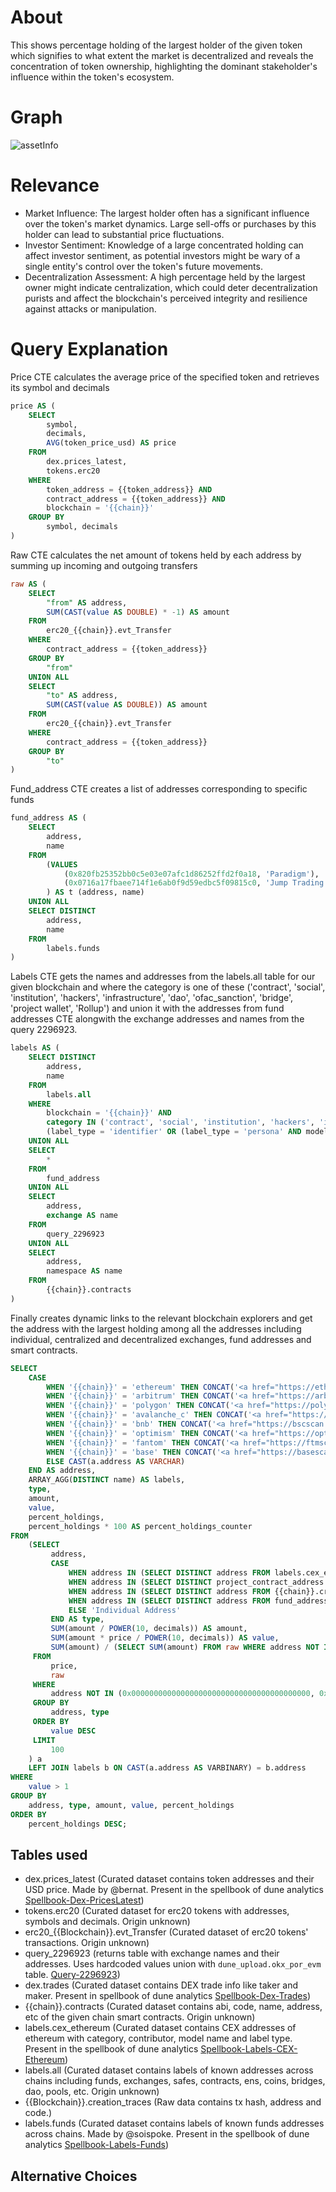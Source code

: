 # About

This shows percentage holding of the largest holder of the given token which signifies to what extent the market is decentralized and reveals the concentration of token ownership, highlighting the dominant stakeholder's influence within the token's ecosystem.

# Graph

![assetInfo](asset-info.png)

# Relevance

- Market Influence: The largest holder often has a significant influence over the token's market dynamics. Large sell-offs or purchases by this holder can lead to substantial price fluctuations.
- Investor Sentiment: Knowledge of a large concentrated holding can affect investor sentiment, as potential investors might be wary of a single entity's control over the token's future movements.
- Decentralization Assessment: A high percentage held by the largest owner might indicate centralization, which could deter decentralization purists and affect the blockchain's perceived integrity and resilience against attacks or manipulation.

# Query Explanation

Price CTE calculates the average price of the specified token and retrieves its symbol and decimals

```sql
price AS (
    SELECT
        symbol,
        decimals,
        AVG(token_price_usd) AS price
    FROM
        dex.prices_latest,
        tokens.erc20
    WHERE
        token_address = {{token_address}} AND
        contract_address = {{token_address}} AND
        blockchain = '{{chain}}'
    GROUP BY
        symbol, decimals
)
```

Raw CTE calculates the net amount of tokens held by each address by summing up incoming and outgoing transfers

```sql
raw AS (
    SELECT
        "from" AS address,
        SUM(CAST(value AS DOUBLE) * -1) AS amount
    FROM
        erc20_{{chain}}.evt_Transfer
    WHERE
        contract_address = {{token_address}}
    GROUP BY
        "from"
    UNION ALL
    SELECT
        "to" AS address,
        SUM(CAST(value AS DOUBLE)) AS amount
    FROM
        erc20_{{chain}}.evt_Transfer
    WHERE
        contract_address = {{token_address}}
    GROUP BY
        "to"
)
```

Fund_address CTE creates a list of addresses corresponding to specific funds

```sql
fund_address AS (
    SELECT
        address,
        name
    FROM
        (VALUES
            (0x820fb25352bb0c5e03e07afc1d86252ffd2f0a18, 'Paradigm'),
            (0x0716a17fbaee714f1e6ab0f9d59edbc5f09815c0, 'Jump Trading')
        ) AS t (address, name)
    UNION ALL
    SELECT DISTINCT
        address,
        name
    FROM
        labels.funds
)
```

Labels CTE gets the names and addresses from the labels.all table for our given blockchain and where the category is one of these ('contract', 'social', 'institution', 'hackers', 'infrastructure', 'dao', 'ofac_sanction', 'bridge', 'project wallet', 'Rollup') and union it with the addresses from fund addresses CTE alongwith the exchange addresses and names from the query 2296923.

```sql
labels AS (
    SELECT DISTINCT
        address,
        name
    FROM
        labels.all
    WHERE
        blockchain = '{{chain}}' AND
        category IN ('contract', 'social', 'institution', 'hackers', 'infrastructure', 'dao', 'ofac_sanction', 'bridge', 'project wallet', 'Rollup') AND
        (label_type = 'identifier' OR (label_type = 'persona' AND model_name = 'dao_framework'))
    UNION ALL
    SELECT
        *
    FROM
        fund_address
    UNION ALL
    SELECT
        address,
        exchange AS name
    FROM
        query_2296923
    UNION ALL
    SELECT
        address,
        namespace AS name
    FROM
        {{chain}}.contracts
)
```

Finally creates dynamic links to the relevant blockchain explorers and get the address with the largest holding among all the addresses including individual, centralized and decentralized exchanges, fund addresses and smart contracts.

```sql
SELECT
    CASE
        WHEN '{{chain}}' = 'ethereum' THEN CONCAT('<a href="https://etherscan.io/address/', CAST(a.address AS VARCHAR), '" target="_blank">', 'Block Explorer', '</a>')
        WHEN '{{chain}}' = 'arbitrum' THEN CONCAT('<a href="https://arbiscan.io/address/', CAST(a.address AS VARCHAR), '" target="_blank">', 'Block Explorer', '</a>')
        WHEN '{{chain}}' = 'polygon' THEN CONCAT('<a href="https://polygonscan.com/address/', CAST(a.address AS VARCHAR), '" target="_blank">', 'Block Explorer', '</a>')
        WHEN '{{chain}}' = 'avalanche_c' THEN CONCAT('<a href="https://snowtrace.io/address/', CAST(a.address AS VARCHAR), '" target="_blank">', 'Block Explorer', '</a>')
        WHEN '{{chain}}' = 'bnb' THEN CONCAT('<a href="https://bscscan.com/address/', CAST(a.address AS VARCHAR), '" target="_blank">', 'Block Explorer', '</a>')
        WHEN '{{chain}}' = 'optimism' THEN CONCAT('<a href="https://optimistic.etherscan.io/address/', CAST(a.address AS VARCHAR), '" target="_blank">', 'Block Explorer', '</a>')
        WHEN '{{chain}}' = 'fantom' THEN CONCAT('<a href="https://ftmscan.com//address/', CAST(a.address AS VARCHAR), '" target="_blank">', 'Block Explorer', '</a>')
        WHEN '{{chain}}' = 'base' THEN CONCAT('<a href="https://basescan.org//address/', CAST(a.address AS VARCHAR), '" target="_blank">', 'Block Explorer', '</a>')
        ELSE CAST(a.address AS VARCHAR)
    END AS address,
    ARRAY_AGG(DISTINCT name) AS labels,
    type,
    amount,
    value,
    percent_holdings,
    percent_holdings * 100 AS percent_holdings_counter
FROM
    (SELECT
         address,
         CASE
             WHEN address IN (SELECT DISTINCT address FROM labels.cex_ethereum) OR address IN (SELECT DISTINCT address FROM query_2296923) THEN 'CEX'
             WHEN address IN (SELECT DISTINCT project_contract_address FROM dex.trades) THEN 'DEX'
             WHEN address IN (SELECT DISTINCT address FROM {{chain}}.creation_traces) AND address NOT IN (SELECT DISTINCT project_contract_address FROM dex.trades) AND address NOT IN (SELECT DISTINCT address FROM fund_address) THEN 'Other Smart Contracts'
             WHEN address IN (SELECT DISTINCT address FROM fund_address) THEN 'VCs/Fund'
             ELSE 'Individual Address'
         END AS type,
         SUM(amount / POWER(10, decimals)) AS amount,
         SUM(amount * price / POWER(10, decimals)) AS value,
         SUM(amount) / (SELECT SUM(amount) FROM raw WHERE address NOT IN (0x0000000000000000000000000000000000000000, 0x000000000000000000000000000000000000dEaD, 0xD15a672319Cf0352560eE76d9e89eAB0889046D3)) AS percent_holdings
     FROM
         price,
         raw
     WHERE
         address NOT IN (0x0000000000000000000000000000000000000000, 0x000000000000000000000000000000000000dEaD, 0xD15a672319Cf0352560eE76d9e89eAB0889046D3)
     GROUP BY
         address, type
     ORDER BY
         value DESC
     LIMIT
         100
    ) a
    LEFT JOIN labels b ON CAST(a.address AS VARBINARY) = b.address
WHERE
    value > 1
GROUP BY
    address, type, amount, value, percent_holdings
ORDER BY
    percent_holdings DESC;
```

## Tables used

- dex.prices_latest (Curated dataset contains token addresses and their USD price. Made by @bernat. Present in the spellbook of dune analytics [Spellbook-Dex-PricesLatest](https://github.com/duneanalytics/spellbook/blob/main/models/dex/dex_prices_latest.sql))
- tokens.erc20 (Curated dataset for erc20 tokens with addresses, symbols and decimals. Origin unknown)
- erc20\_{{Blockchain}}.evt_Transfer (Curated dataset of erc20 tokens' transactions. Origin unknown)
- query_2296923 (returns table with exchange names and their addresses. Uses hardcoded values union with `dune_upload.okx_por_evm` table. [Query-2296923](https://dune.com/queries/2296923))
- dex.trades (Curated dataset contains DEX trade info like taker and maker. Present in spellbook of dune analytics [Spellbook-Dex-Trades](https://github.com/duneanalytics/spellbook/blob/main/models/_sector/dex/trades/dex_trades.sql))
- {{chain}}.contracts (Curated dataset contains abi, code, name, address, etc of the given chain smart contracts. Origin unknown)
- labels.cex_ethereum (Curated dataset contains CEX addresses of ethereum with category, contributor, model name and label type. Present in the spellbook of dune analytics [Spellbook-Labels-CEX-Ethereum](https://github.com/duneanalytics/spellbook/blob/main/models/labels/addresses/institution/identifier/cex/labels_cex_ethereum.sql))
- labels.all (Curated dataset contains labels of known addresses across chains including funds, exchanges, safes, contracts, ens, coins, bridges, dao, pools, etc. Origin unknown)
- {{Blockchain}}.creation_traces (Raw data contains tx hash, address and code.)
- labels.funds (Curated dataset contains labels of known funds addresses across chains. Made by @soispoke. Present in the spellbook of dune analytics [Spellbook-Labels-Funds](https://github.com/duneanalytics/spellbook/blob/main/models/labels/addresses/institution/identifier/funds/labels_funds.sql))

## Alternative Choices
